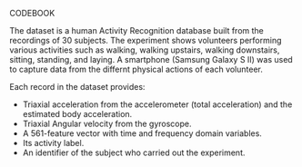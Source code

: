 CODEBOOK

The dataset is a human Activity Recognition database built from the recordings of 30 subjects. The experiment shows volunteers performing various activities such as walking, walking upstairs, walking downstairs, sitting, standing, and laying. A smartphone (Samsung Galaxy S II) was used to capture data from the differnt physical actions of each volunteer.

Each record in the dataset provides:
- Triaxial acceleration from the accelerometer (total acceleration) and the estimated body acceleration.
- Triaxial Angular velocity from the gyroscope.
- A 561-feature vector with time and frequency domain variables.
- Its activity label.
- An identifier of the subject who carried out the experiment.
